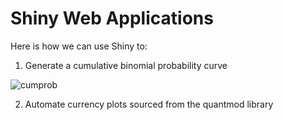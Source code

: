 # Shiny Web Applications

Here is how we can use Shiny to:

1. Generate a cumulative binomial probability curve

![cumprob](https://github.com/MGCodesandStats/shiny-web-apps/blob/master/cumprob.png)

2. Automate currency plots sourced from the quantmod library


      
